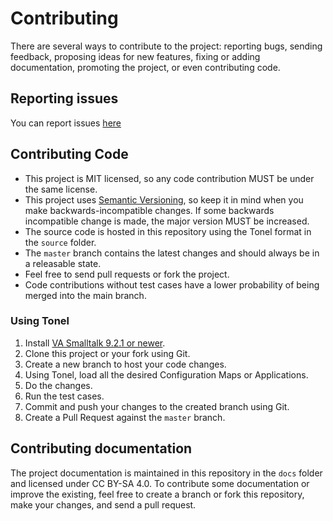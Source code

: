 Contributing
============

There are several ways to contribute to the project: reporting bugs, sending feedback, proposing ideas for new features, fixing or adding documentation, promoting the project, or even contributing code.

## Reporting issues

You can report issues [here](https://github.com/vast-community-hub/kes-stats/issues/new)

## Contributing Code
- This project is MIT licensed, so any code contribution MUST be under the same license.
- This project uses [Semantic Versioning](http://semver.org/), so keep it in mind when you make backwards-incompatible changes. If some backwards incompatible change is made, the major version MUST be increased.
- The source code is hosted in this repository using the Tonel format in the `source` folder.
- The `master` branch contains the latest changes and should always be in a releasable state.
- Feel free to send pull requests or fork the project.
- Code contributions without test cases have a lower probability of being merged into the main branch.


### Using Tonel
1. Install [VA Smalltalk 9.2.1 or newer](https://trial.instantiations.com/download.html).
2. Clone this project or your fork using Git.
6. Create a new branch to host your code changes.
3. Using Tonel, load all the desired Configuration Maps or Applications.
7. Do the changes.
8. Run the test cases.
9. Commit and push your changes to the created branch using Git.
10. Create a Pull Request against the `master` branch.


## Contributing documentation

The project documentation is maintained in this repository in the `docs` folder and licensed under CC BY-SA 4.0. To contribute some documentation or improve the existing, feel free to create a branch or fork this repository, make your changes, and send a pull request.
